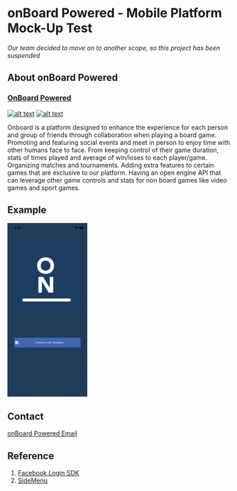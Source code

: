 # onBoard Powered - Mobile Platform Mock-Up Test
*Our team decided to move on to another scope, so this project has been suspended*

## About onBoard Powered

### [OnBoard Powered](https://onboardpowered.com/?fbclid=IwAR25B6sN0hImPsElDCeBFAtnGguQ3aTjGG3HS5D_xMaV7zwv8uLYHrrKu0w)

[![alt text][1.1]][1]
[![alt text][2.1]][2]

[1.1]: http://i.imgur.com/tXSoThF.png 
[2.1]: http://i.imgur.com/P3YfQoD.png 

[1]: https://twitter.com/OnboardP
[2]: https://fb.me/OnboardPowered

Onboard is a platform designed to enhance the experience for each person and group of friends through collaboration when playing a board game. Promoting and featuring social events and meet in person to enjoy time with other humans face to face.
From keeping control of their game duration, stats of times played and average of win/loses to each player/game. Organizing matches and tournaments.
Adding extra features to certain games that are exclusive to our platform.
Having an open engine API that can leverage other game controls and stats for non board games like video games and sport games.

## Example
<img src="onBoardGame/Supporting Files/example.gif" width="180">

## Contact

[onBoard Powered Email](hello@onboardpowered.com)

## Reference

1. [Facebook Login SDK](https://developers.facebook.com/docs/facebook-login/ios/)
2. [SideMenu](https://github.com/kukushi/SideMenu/blob/master/README.md)
